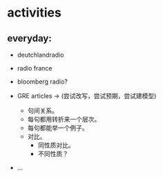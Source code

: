 # activities

## everyday:

- deutchlandradio
- radio france
- bloomberg radio?

- GRE articles -> (尝试改写，尝试预期，尝试建模型)
  - 句间关系。
  - 每句都用转折来一个层次。
  - 每句都能举一个例子。
  - 对比。
    - 同性质对比。
    - 不同性质？
- ...
